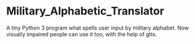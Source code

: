 # Military_Alphabetic_Translator
A tiny Python 3 program what spells user input by military alphabet.
Now visually impaired people can use it too, with the help of gtts.
